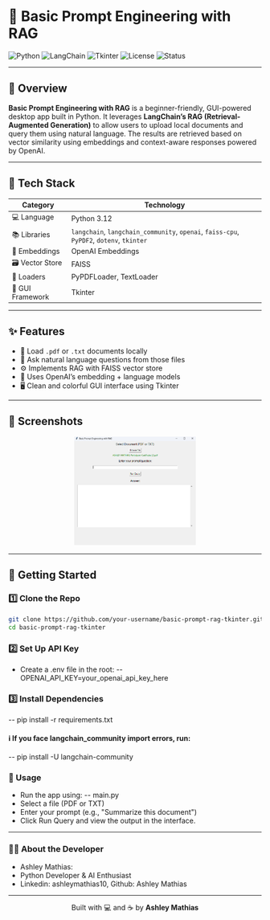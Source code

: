 # 🧠 Basic Prompt Engineering with RAG

![Python](https://img.shields.io/badge/Python-3.12-blue?logo=python)
![LangChain](https://img.shields.io/badge/LangChain-RAG-orange)
![Tkinter](https://img.shields.io/badge/GUI-Tkinter-green)
![License](https://img.shields.io/badge/License-MIT-yellow)
![Status](https://img.shields.io/badge/Project-Complete-brightgreen)

---

## 📘 Overview

**Basic Prompt Engineering with RAG** is a beginner-friendly, GUI-powered desktop app built in Python. It leverages **LangChain’s RAG (Retrieval-Augmented Generation)** to allow users to upload local documents and query them using natural language. The results are retrieved based on vector similarity using embeddings and context-aware responses powered by OpenAI.

---

## 🧰 Tech Stack

| Category        | Technology                                      |
|-----------------|--------------------------------------------------|
| 💻 Language      | Python 3.12                                     |
| 📚 Libraries     | `langchain`, `langchain_community`, `openai`, `faiss-cpu`, `PyPDF2`, `dotenv`, `tkinter` |
| 🧠 Embeddings    | OpenAI Embeddings                               |
| 🗃️ Vector Store  | FAISS                                           |
| 📁 Loaders       | PyPDFLoader, TextLoader                         |
| 🎨 GUI Framework | Tkinter                                         |

---

## ✨ Features

- 📄 Load `.pdf` or `.txt` documents locally
- 🤖 Ask natural language questions from those files
- ⚙️ Implements RAG with FAISS vector store
- 💬 Uses OpenAI’s embedding + language models
- 🖥️ Clean and colorful GUI interface using Tkinter

---

## 📸 Screenshots

<p align="center">
  <img src="Screenshot1.png" width="48%" alt="Main UI" />
</p>

---

## 🚀 Getting Started

### 1️⃣ Clone the Repo

```bash
git clone https://github.com/your-username/basic-prompt-rag-tkinter.git
cd basic-prompt-rag-tkinter
```
### 2️⃣ Set Up API Key
- Create a .env file in the root:
-- OPENAI_API_KEY=your_openai_api_key_here

### 3️⃣ Install Dependencies
-- pip install -r requirements.txt
#### ℹ️ If you face langchain_community import errors, run:
-- pip install -U langchain-community

### 🧪 Usage

- Run the app using:
-- main.py
- Select a file (PDF or TXT)
- Enter your prompt (e.g., "Summarize this document")
- Click Run Query and view the output in the interface.

---

### 🙋‍♀️ About the Developer
- Ashley Mathias: 
- Python Developer & AI Enthusiast
- Linkedin: ashleymathias10, Github: Ashley Mathias

---

<p align="center">
  Built with 💻 and ☕ by <strong>Ashley Mathias</strong>
</p>

